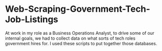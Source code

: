 # Web-Scraping-Government-Tech-Job-Listings
At work in my role as a Business Operations Analyst, to drive some of our internal goals, we had to collect data on what sorts of tech roles government hires for. I used these scripts to put together those databases.
